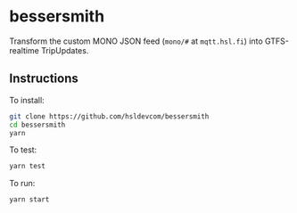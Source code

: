 # bessersmith

Transform the custom MONO JSON feed (`mono/#` at `mqtt.hsl.fi`) into GTFS-realtime TripUpdates.

## Instructions

To install:
```sh
git clone https://github.com/hsldevcom/bessersmith
cd bessersmith
yarn
```

To test:
```sh
yarn test
```

To run:
```sh
yarn start
```
